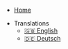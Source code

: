 <script src="language-en.js"></script>


* [Home](/)
- Translations
    - <a href="/index.html" onclick="set_cookie()">:uk: English</a>
    - <a href="/de/index.html" onclick="set_cookie()">:de: Deutsch</a>